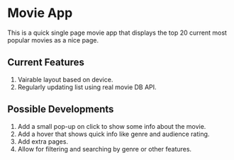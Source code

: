 # Movie App

This is a quick single page movie app that displays the top 20 current most popular movies as a nice page.

## Current Features

1. Vairable layout based on device.
2. Regularly updating list using real movie DB API.

## Possible Developments

1. Add a small pop-up on click to show some info about the movie.
2. Add a hover that shows quick info like genre and audience rating.
3. Add extra pages.
4. Allow for filtering and searching by genre or other features.